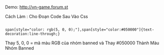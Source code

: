 Demo: http://vn-game.forum.st

Cách Làm :
Cho Đoạn Code Sau Vào Css

```

span[style="color: rgb(5, 0, 0);"],span[style="color:#050000"]{text-decoration:line-through;}

```
Thay 5, 0, 0 = mã màu RGB của nhóm banned và Thay #050000 Thành Màu Nhóm Banned